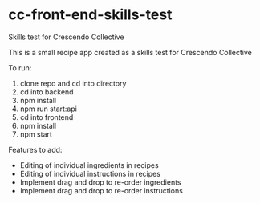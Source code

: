 # cc-front-end-skills-test
Skills test for Crescendo Collective

This is a small recipe app created as a skills test for Crescendo Collective

To run:
1. clone repo and cd into directory
2. cd into backend
3. npm install
4. npm run start:api
5. cd into frontend
6. npm install
7. npm start

Features to add:
- Editing of individual ingredients in recipes
- Editing of individual instructions in recipes
- Implement drag and drop to re-order ingredients
- Implement drag and drop to re-order instructions
